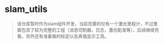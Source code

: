 # slam_utils
> 该仓库暂时作为slam组件开发，当前完善的仅有一个激光里程计，不过里面包含了较为完整的工程（消息切割器，日志，激光配准等），后续继续完善。另外还有准备做的标定以及真值显示工具。